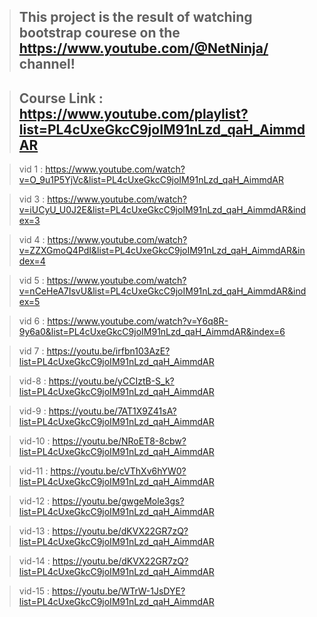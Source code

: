 > ## This project is the result of watching bootstrap courese on the https://www.youtube.com/@NetNinja/ channel!


> ## Course Link : https://www.youtube.com/playlist?list=PL4cUxeGkcC9joIM91nLzd_qaH_AimmdAR

> vid 1 : https://www.youtube.com/watch?v=O_9u1P5YjVc&list=PL4cUxeGkcC9joIM91nLzd_qaH_AimmdAR

> vid 3 : https://www.youtube.com/watch?v=iUCyU_U0J2E&list=PL4cUxeGkcC9joIM91nLzd_qaH_AimmdAR&index=3

> vid 4 : https://www.youtube.com/watch?v=ZZXGmoQ4PdI&list=PL4cUxeGkcC9joIM91nLzd_qaH_AimmdAR&index=4

> vid 5 : https://www.youtube.com/watch?v=nCeHeA7IsvU&list=PL4cUxeGkcC9joIM91nLzd_qaH_AimmdAR&index=5

> vid 6 : https://www.youtube.com/watch?v=Y6q8R-9y6a0&list=PL4cUxeGkcC9joIM91nLzd_qaH_AimmdAR&index=6

> vid 7 : https://youtu.be/irfbn103AzE?list=PL4cUxeGkcC9joIM91nLzd_qaH_AimmdAR

> vid-8 : https://youtu.be/yCCIztB-S_k?list=PL4cUxeGkcC9joIM91nLzd_qaH_AimmdAR

> vid-9 : https://youtu.be/7AT1X9Z41sA?list=PL4cUxeGkcC9joIM91nLzd_qaH_AimmdAR

> vid-10 : https://youtu.be/NRoET8-8cbw?list=PL4cUxeGkcC9joIM91nLzd_qaH_AimmdAR

> vid-11 : https://youtu.be/cVThXv6hYW0?list=PL4cUxeGkcC9joIM91nLzd_qaH_AimmdAR

> vid-12 : https://youtu.be/gwgeMole3gs?list=PL4cUxeGkcC9joIM91nLzd_qaH_AimmdAR

> vid-13 : https://youtu.be/dKVX22GR7zQ?list=PL4cUxeGkcC9joIM91nLzd_qaH_AimmdAR

> vid-14 : https://youtu.be/dKVX22GR7zQ?list=PL4cUxeGkcC9joIM91nLzd_qaH_AimmdAR

> vid-15 : https://youtu.be/WTrW-1JsDYE?list=PL4cUxeGkcC9joIM91nLzd_qaH_AimmdAR 